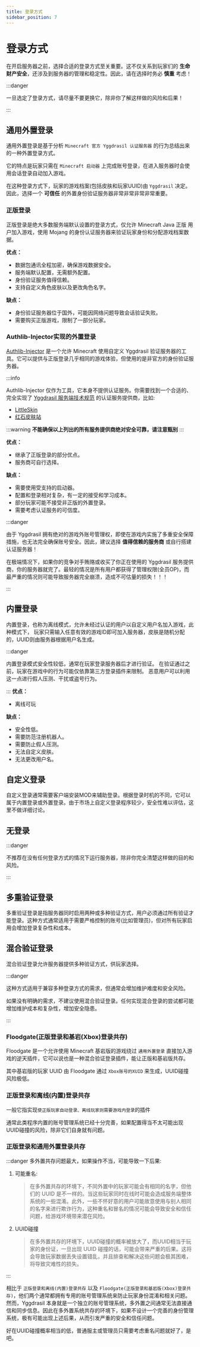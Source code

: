 ```yaml
---
title: 登录方式
sidebar_position: 7
---
```


# 登录方式

在开启服务器之前，选择合适的登录方式至关重要。这不仅关系到玩家们的 **生命财产安全**，还涉及到服务器的管理和稳定性。因此，请在选择时务必 **慎重** 考虑！

:::danger

一旦选定了登录方式，请尽量不要更换它，除非你了解这样做的风险和后果！

:::

## 通用外置登录

通用外置登录是基于分析 `Minecraft 官方 Yggdrasil 认证服务器` 的行为总结出来的一种外置登录方式。

它的特点是玩家只需在 `Minecraft 启动器` 上完成账号登录，在进入服务器时会使用会话登录自动加入游戏。

在这种登录方式下，玩家的游戏档案(包括皮肤和玩家UUID)由 `Yggdrasil` 决定。因此，选择一个 **可信任** 的外置身份验证服务器非常非常非常非常重要。

### 正版登录

正版登录是绝大多数服务端默认设置的登录方式，仅允许 Minecraft Java 正版 用户加入游戏，使用 Mojang 的身份认证服务器来验证玩家身份和分配游戏档案数据。

**优点：**

* 数据包通讯全程加密，确保游戏数据安全。
* 服务端默认配置，无需额外配置。
* 身份验证服务值得信赖。
* 支持自定义角色皮肤以及更改角色名字。

**缺点：**

* 身份验证服务器位于国外，可能因网络问题导致会话验证失败。
* 需要购买正版游戏，限制了一部分玩家。

### Authlib-Injector实现的外置登录

[Authlib-Injector](https://github.com/yushijinhun/authlib-injector) 是一个允许 Minecraft 使用自定义 Yggdrasil 验证服务器的工具。它可以提供与正版登录几乎相同的游戏体验，但使用的是非官方的身份验证服务器。

:::info

Authlib-Injector 仅作为工具，它本身不提供认证服务。你需要找到一个合适的、完全实现了
[Yggdrasil 服务端技术规范](https://github.com/yushijinhun/authlib-injector/wiki/Yggdrasil-%E6%9C%8D%E5%8A%A1%E7%AB%AF%E6%8A%80%E6%9C%AF%E8%A7%84%E8%8C%83)
的认证服务提供商，比如:

* [LittleSkin](https://littleskin.cn/)
* [红石皮肤站](https://mcskin.com.cn/)

:::warning
**不能确保以上列出的所有服务提供商绝对安全可靠，请注意甄别**
:::

**优点：**

* 继承了正版登录的部分优点。
* 服务商可自行选择。

**缺点：**

* 需要使用受支持的启动器。
* 配置和登录相对复杂，有一定的接受和学习成本。
* 部分玩家可能不接受非正版的外置登录。
* 需要考虑认证服务的可信度。

:::danger

由于 Yggdrasil 拥有绝对的游戏外账号管理权，即使在游戏内实施了多重安全保障措施，也无法完全确保账号安全。因此，建议选择 **值得信赖的服务商** 或自行搭建认证服务器！

在极端情况下，如果你的竞争对手贿赂或收买了你正在使用的 Yggdrasil 服务提供商，你的服务器就完了。最轻的情况是所有用户都获得了管理权限(全员OP)，而最严重的情况则可能导致服务器完全崩溃，造成不可估量的损失！！！

:::

## 内置登录

内置登录，也称为离线模式，允许未经过认证的用户以自定义用户名加入游戏，此种模式下，
玩家只需输入任意有效的游戏ID即可加入服务器，皮肤是随机分配的，UUID则由服务器根据用户名生成。

:::danger

内置登录模式安全性较低，通常在玩家登录服务器后才进行验证。
在验证通过之前，玩家在游戏中的行为可能仅依靠第三方登录插件来限制。
恶意用户可以利用这一点进行假人压测、干扰或盗号行为。

:::
**优点：**

* 离线可玩

**缺点：**

* 安全性低。
* 需要防范注册机器人。
* 需要防止假人压测。
* 无法自定义皮肤。
* 无法更改用户名。

## 自定义登录

自定义登录通常需要客户端安装MOD来辅助登录。根据登录时机的不同，它可以属于内置登录或外置登录。由于市场上自定义登录程序较少，安全性难以评估，这里不做详细讨论。

## 无登录

:::danger

不推荐在没有任何登录方式的情况下运行服务器，除非你完全清楚这样做的目的和风险。

:::

## 多重验证登录

多重验证登录是指服务器同时启用两种或多种验证方式，用户必须通过所有验证才能登录。这种方式通常适用于需要严格控制的账号(比如管理员)，但对所有玩家启用会增加登录复杂性和成本。

## 混合验证登录

混合验证登录允许服务器提供多种验证方式，供玩家选择。

:::danger

这种方式适用于兼容多种登录方式的需求，但通常会增加维护难度和安全风险。

如果没有明确的需求，不建议使用混合验证登录。任何实现混合登录的尝试都可能增加维护成本和复杂性，增加安全隐患。

:::

### Floodgate(正版登录和基岩(Xbox)登录共存)

Floodgate 是一个允许使用 Minecraft 基岩版的游戏绕过 `通用外置登录` 直接加入游戏的逆天插件，它可以说也是一种混合验证登录插件，能让正版和基岩版共存。

其中基岩版的玩家 UUID 由 Floodgate 通过 `Xbox账号的XUID` 来生成，UUID碰撞风险极低。

### 正版登录和离线(内置)登录共存

一般它指实现`使正版玩家自动登录、离线玩家则需要游戏内登录`的插件

通常此类程序内置的账号管理系统已经十分完善，如果配置得当不太可能出现UUID碰撞的风险，除非它们自身就有问题。

### 正版登录和通用外置登录共存

:::danger
多外置共存问题最大，如果操作不当，可能导致一下后果:

1. 可能重名:

    > 在多外置共存的环境下，不同外置中的玩家可能会有相同的名字，但他们的 UUID 是不一样的。当这些玩家同时在线时可能会造成服务端整体系统的一些混淆。此外，一些不怀好意的用户可能故意使用与别人相同的名字来进行欺诈行为，这种重名和冒名的情况可能会导致安全和信任问题，给游戏环境带来潜在风险。

2. UUID碰撞

    > 在多外置共存的环境下，UUID碰撞的概率被放大了，而UUID相当于玩家的身份证，一旦出现 UUID 碰撞的话，可能会带来严重的后果。这将会导致玩家数据丢失设置错乱，并且排查和解决这些问题会极其困难，将导致灾难性的损失。

:::

相比于 `正版登录和离线(内置)登录共存` 以及 `Floodgate(正版登录和基岩版(Xbox)登录共存)`，他们两个通常都拥有专用的账号管理系统来防止玩家身份混淆和相关问题。然而，Yggdrasil 本身就是一个独立的账号管理系统，多外置之间通常无法直接通信和同步信息。因此在多外置系统共存的环境下，如果不设计一个完善的身份管理系统，极有可能出现上述后果，从而引发严重的安全和信任问题。

好在UUID碰撞概率相当的低，普通服主或管理员只需要考虑重名问题就好了，是吧。

